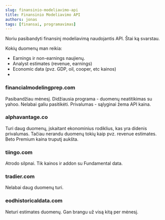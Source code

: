 ```yaml
---
slug: finansinio-modeliavimo-api
title: Finansinio Modeliavimo API
authors: jonas
tags: [finansai, programavimas]
---
```


Noriu pasibandyti finansinį modeliavimą naudojantis API. Štai ką svarstau.

Kokių duomenų man reikia:
- Earnings ir non-earnings naujienų.
- Analyst estimates (revenue, earnings)
- Economic data (pvz. GDP, oil, cooper, etc kainos)
- 

### financialmodelingprep.com
Pasibandžiau mėnesį. Didžiausia programa - duomenų neatitikimas su yahoo. Nelabai galiu pasitikėti. Privalumas - sąlyginai žema API kaina. 

###  alphavantage.co
Turi daug duomenų, įskaitant ekonominius rodiklius, kas yra didenis privalumas. Tačiau nerandu duomenų tokių kaip pvz. revenue estimates.
Beto Premium kaina truputį aukšta.


### tiingo.com
Atrodo silpnai. Tik kainos ir addon su Fundamental data.

### tradier.com
Nelabai daug duomenų turi.

### eodhistoricaldata.com
Neturi estimates duomenų. Gan brangu už visą kitą per mėnesį.
